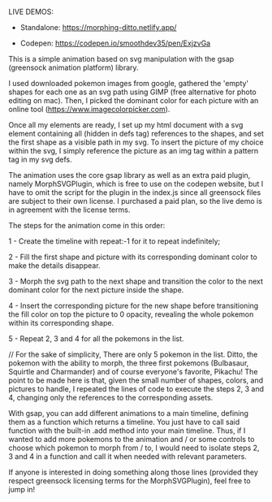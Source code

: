 
LIVE DEMOS:

- Standalone: https://morphing-ditto.netlify.app/

- Codepen: https://codepen.io/smoothdev35/pen/ExjzvGa 



This is a simple animation based on svg manipulation with the gsap (greensock animation platform) library. 

I used downloaded pokemon images from google, gathered the 'empty' shapes for each one as an svg path using GIMP (free alternative for photo editing on mac).
Then, I picked the dominant color for each picture with an online tool (https://www.imagecolorpicker.com).

Once all my elements are ready, I set up my html document with a svg element containing all (hidden in defs tag) references to the shapes, 
and set the first shape as a visible path in my svg. To insert the picture of my choice within the svg, I simply reference the picture as an img tag within a pattern tag 
in my svg defs.

The animation uses the core gsap library as well as an extra paid plugin, namely MorphSVGPlugin, which is free to use on the codepen website, but I have to omit the script for the plugin in the index.js since all greensock files are subject to their own license. I purchased a paid plan, so the live demo is in agreement with the license terms.

The steps for the animation come in this order:

1 - Create the timeline with repeat:-1 for it to repeat indefinitely;

2 - Fill the first shape and picture with its corresponding dominant color to make the details disappear.

3 - Morph the svg path to the next shape and transition the color to the next dominant color for the next picture inside the shape.

4 - Insert the corresponding picture for the new shape before transitioning the fill color on top the picture to 0 opacity,
revealing the whole pokemon within its corresponding shape.

5 - Repeat 2, 3 and 4 for all the pokemons in the list.

// For the sake of simplicity, There are only 5 pokemon in the list. Ditto, the pokemon with the ability to morph, 
the three first pokemons (Bulbasaur, Squirtle and Charmander) and of course everyone's favorite, Pikachu!
The point to be made here is that, given the small number of shapes, colors, and pictures to handle, I repeated the lines of code to execute the steps 2, 3 and 4,
changing only the references to the corresponding assets.

With gsap, you can add different animations to a main timeline, defining them as a function which returns a timeline. You just have to call said function with 
the built-in .add method into your main timeline. Thus, if I wanted to add more pokemons to the animation and / or some controls to choose which pokemon
to morph from / to, I would need to isolate steps 2, 3 and 4 in a function and call it when needed with relevant parameters.

If anyone is interested in doing something along those lines (provided they respect greensock licensing terms for the MorphSVGPlugin), feel free to jump in!



